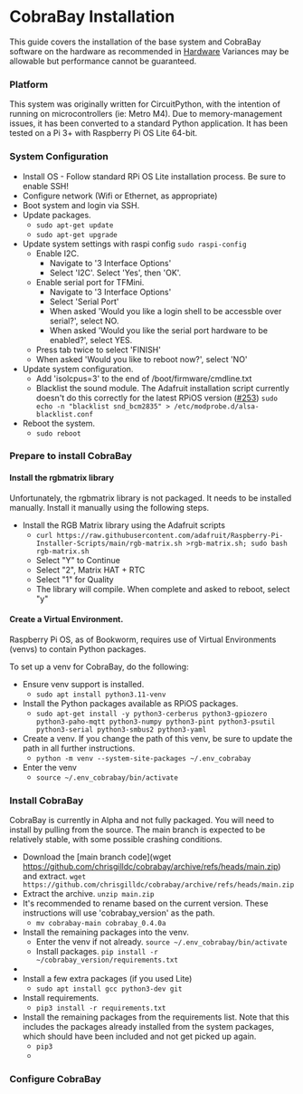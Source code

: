 # CobraBay Installation

This guide covers the installation of the base system and CobraBay software on the hardware as recommended in [Hardware](HARDWARE.md)
Variances may be allowable but performance cannot be guaranteed.

### Platform

This system was originally written for CircuitPython, with the intention of running on microcontrollers (ie: Metro M4). Due to
memory-management issues, it has been converted to a standard Python application. It has been tested on a Pi 3+ with 
Raspberry Pi OS Lite 64-bit.

### System Configuration
* Install OS - Follow standard RPi OS Lite installation process. Be sure to enable SSH!
* Configure network (Wifi or Ethernet, as appropriate)
* Boot system and login via SSH.
* Update packages.
  * ```sudo apt-get update```
  * ```sudo apt-get upgrade```
* Update system settings with raspi config ```sudo raspi-config```
  * Enable I2C.
    * Navigate to '3 Interface Options'
    * Select 'I2C'. Select 'Yes', then 'OK'.
  * Enable serial port for TFMini.
    * Navigate to '3 Interface Options'
    * Select 'Serial Port'
    * When asked 'Would you like a login shell to be accessble over serial?', select NO.
    * When asked 'Would you like the serial port hardware to be enabled?', select YES.
  * Press tab twice to select 'FINISH'
  * When asked 'Would you like to reboot now?', select 'NO'
* Update system configuration.
  * Add 'isolcpus=3' to the end of /boot/firmware/cmdline.txt
  * Blacklist the sound module. The Adafruit installation script currently doesn't do this correctly for the latest RPiOS version ([#253](https://github.com/adafruit/Raspberry-Pi-Installer-Scripts/issues/253))
  ```sudo echo -n "blacklist snd_bcm2835" > /etc/modprobe.d/alsa-blacklist.conf```
* Reboot the system.
  * ```sudo reboot```

### Prepare to install CobraBay

#### Install the rgbmatrix library
Unfortunately, the rgbmatrix library is not packaged. It needs to be installed manually. Install it manually using the following steps.
* Install the RGB Matrix library using the Adafruit scripts
  * ```curl https://raw.githubusercontent.com/adafruit/Raspberry-Pi-Installer-Scripts/main/rgb-matrix.sh >rgb-matrix.sh; sudo bash rgb-matrix.sh```
  * Select "Y" to Continue
  * Select "2", Matrix HAT + RTC
  * Select "1" for Quality
  * The library will compile. When complete and asked to reboot, select "y"

#### Create a Virtual Environment.

Raspberry Pi OS, as of Bookworm, requires use of Virtual Environments (venvs) to contain Python packages.

To set up a venv for CobraBay, do the following:
* Ensure venv support is installed.
  * ```sudo apt install python3.11-venv```
* Install the Python packages available as RPiOS packages.
  * ```sudo apt-get install -y python3-cerberus python3-gpiozero python3-paho-mqtt python3-numpy python3-pint python3-psutil python3-serial python3-smbus2 python3-yaml```
* Create a venv. If you change the path of this venv, be sure to update the path in all further instructions.
  * ```python -m venv --system-site-packages ~/.env_cobrabay```
* Enter the venv
  * ```source ~/.env_cobrabay/bin/activate```


### Install CobraBay

CobraBay is currently in Alpha and not fully packaged. You will need to install by pulling from the source. The main
branch is expected to be relatively stable, with some possible crashing conditions.
* Download the [main branch code](wget https://github.com/chrisgilldc/cobrabay/archive/refs/heads/main.zip) and extract.
  ```wget https://github.com/chrisgilldc/cobrabay/archive/refs/heads/main.zip```
* Extract the archive.
  ```unzip main.zip```
* It's recommended to rename based on the current version. These instructions will use 'cobrabay_version' as the path.
  * ```mv cobrabay-main cobrabay_0.4.0a```
* Install the remaining packages into the venv.
  * Enter the venv if not already. ```source ~/.env_cobrabay/bin/activate```
  * Install packages. ```pip install -r ~/cobrabay_version/requirements.txt```
* 
* Install a few extra packages (if you used Lite)
  * ```sudo apt install gcc python3-dev git```
* Install requirements.
  * ```pip3 install -r requirements.txt```
* Install the remaining packages from the requirements list. Note that this includes the packages already installed from
the system packages, which should have been included and not get picked up again.
  * ```pip3```
  * 

### Configure CobraBay

